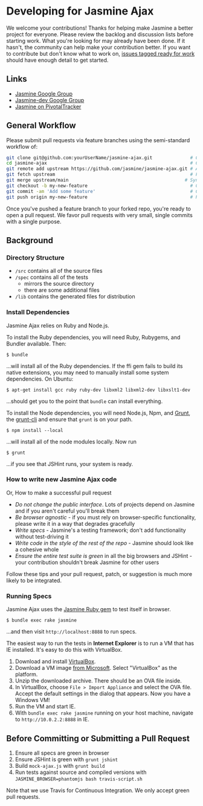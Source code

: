 # Developing for Jasmine Ajax

We welcome your contributions! Thanks for helping make Jasmine a better project for everyone. Please review the backlog and discussion lists before starting work.  What you're looking for may already have been done. If it hasn't, the community can help make your contribution better. If you want to contribute but don't know what to work on, [issues tagged ready for work](https://github.com/jasmine/jasmine-ajax/labels/ready%20for%20work) should have enough detail to get started.

## Links

- [Jasmine Google Group](http://groups.google.com/group/jasmine-js)
- [Jasmine-dev Google Group](http://groups.google.com/group/jasmine-js-dev)
- [Jasmine on PivotalTracker](https://www.pivotaltracker.com/n/projects/10606)

## General Workflow

Please submit pull requests via feature branches using the semi-standard workflow of:

```bash
git clone git@github.com:yourUserName/jasmine-ajax.git              # Clone your fork
cd jasmine-ajax                                                     # Change directory
git remote add upstream https://github.com/jasmine/jasmine-ajax.git # Assign original repository to a remote named 'upstream'
git fetch upstream                                                  # Fetch changes not present in your local repository
git merge upstream/main                                           # Sync local main with upstream repository
git checkout -b my-new-feature                                      # Create your feature branch
git commit -am 'Add some feature'                                   # Commit your changes
git push origin my-new-feature                                      # Push to the branch
```

Once you've pushed a feature branch to your forked repo, you're ready to open a pull request. We favor pull requests with very small, single commits with a single purpose.

## Background

### Directory Structure

* `/src` contains all of the source files
* `/spec` contains all of the tests
    * mirrors the source directory
    * there are some additional files
* `/lib` contains the generated files for distribution

### Install Dependencies

Jasmine Ajax relies on Ruby and Node.js.

To install the Ruby dependencies, you will need Ruby, Rubygems, and Bundler available. Then:

    $ bundle

...will install all of the Ruby dependencies. If the ffi gem fails to build its native extensions, you may need to manually install some system dependencies. On Ubuntu:

    $ apt-get install gcc ruby ruby-dev libxml2 libxml2-dev libxslt1-dev

...should get you to the point that `bundle` can install everything.

To install the Node dependencies, you will need Node.js, Npm, and [Grunt](http://gruntjs.com/), the [grunt-cli](https://github.com/gruntjs/grunt-cli) and ensure that `grunt` is on your path.

    $ npm install --local

...will install all of the node modules locally. Now run

    $ grunt

...if you see that JSHint runs, your system is ready.

### How to write new Jasmine Ajax code

Or, How to make a successful pull request

* _Do not change the public interface_. Lots of projects depend on Jasmine and if you aren't careful you'll break them
* _Be browser agnostic_ - if you must rely on browser-specific functionality, please write it in a way that degrades gracefully
* _Write specs_ - Jasmine's a testing framework; don't add functionality without test-driving it
* _Write code in the style of the rest of the repo_ - Jasmine should look like a cohesive whole
* _Ensure the *entire* test suite is green_ in all the big browsers and JSHint - your contribution shouldn't break Jasmine for other users

Follow these tips and your pull request, patch, or suggestion is much more likely to be integrated.

### Running Specs

Jasmine Ajax uses the [Jasmine Ruby gem](http://github.com/jasmine/jasmine-gem) to test itself in browser.

    $ bundle exec rake jasmine

...and then visit `http://localhost:8888` to run specs.

The easiest way to run the tests in **Internet Explorer** is to run a VM that has IE installed. It's easy to do this with VirtualBox.

1. Download and install [VirtualBox](https://www.virtualbox.org/wiki/Downloads).
1. Download a VM image [from Microsoft](https://developer.microsoft.com/en-us/microsoft-edge/tools/vms/). Select "VirtualBox" as the platform.
1. Unzip the downloaded archive. There should be an OVA file inside.
1. In VirtualBox, choose `File > Import Appliance` and select the OVA file. Accept the default settings in the dialog that appears. Now you have a Windows VM!
1. Run the VM and start IE.
1. With `bundle exec rake jasmine` running on your host machine, navigate to `http://10.0.2.2:8888` in IE.

## Before Committing or Submitting a Pull Request

1. Ensure all specs are green in browser
1. Ensure JSHint is green with `grunt jshint`
1. Build `mock-ajax.js` with `grunt build`
1. Run tests against source and compiled versions with `JASMINE_BROWSER=phantomjs bash travis-script.sh`

Note that we use Travis for Continuous Integration. We only accept green pull requests.

